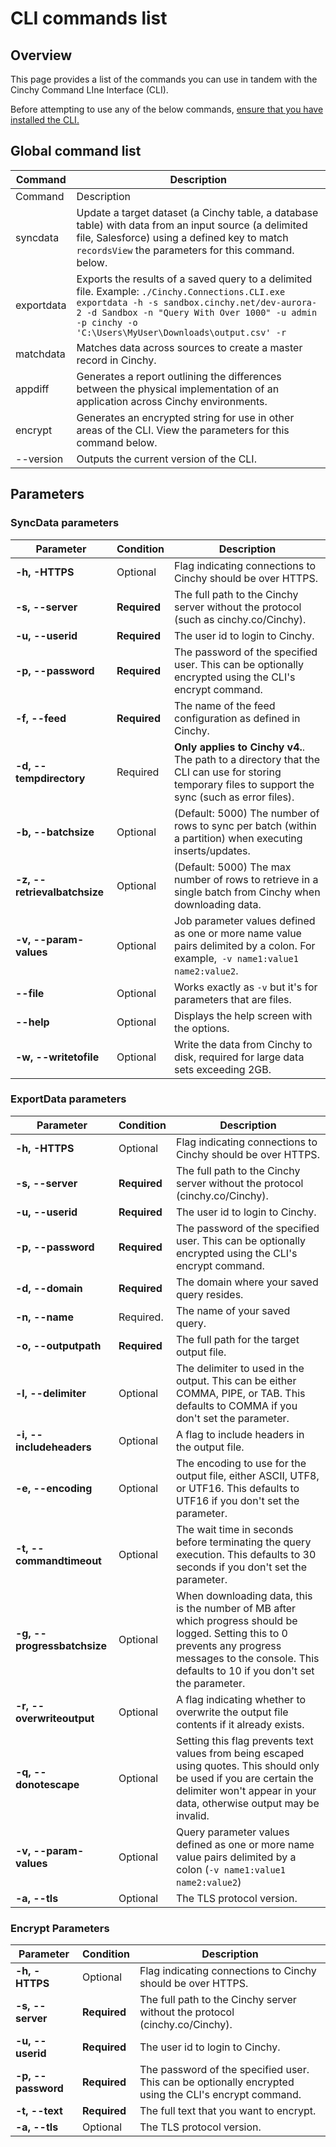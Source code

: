 # CLI commands list

## Overview

This page provides a list of the commands you can use in tandem with the Cinchy Command LIne Interface (CLI).

Before attempting to use any of the below commands, [ensure that you have installed the CLI.](installation-and-maintenance/install-the-cli.md)

## Global command list

<!-- vale off -->

| Command    | Description                                                                                                                                                                                                                                             |
| ---------- | ------------------------------------------------------------------------------------------------------------------------------------------------------------------------------------------------------------------------------------------------------- |
| Command    | Description                                                                                                                                                                                                                                             |
| syncdata   | Update a target dataset (a Cinchy table, a database table) with data from an input source (a delimited file, Salesforce) using a defined key to match `recordsView` the parameters for this command. below.                                             |
| exportdata | Exports the results of a saved query to a delimited file. Example: `./Cinchy.Connections.CLI.exe exportdata -h -s sandbox.cinchy.net/dev-aurora-2 -d Sandbox -n "Query With Over 1000" -u admin -p cinchy -o 'C:\Users\MyUser\Downloads\output.csv' -r` |
| matchdata  | Matches data across sources to create a master record in Cinchy.                                                                                                                                                                                        |
| appdiff    | Generates a report outlining the differences between the physical implementation of an application across Cinchy environments.                                                                                                                          |
| encrypt    | Generates an encrypted string for use in other areas of the CLI. View the parameters for this command below.                                                                                                                                             |
| --version  | Outputs the current version of the CLI.                                                                                                                                                                                                                  |

<!-- vale on -->

## Parameters

### SyncData parameters

<!-- vale off -->

| Parameter                    | Condition    | Description                                                                                                                                         |
| ---------------------------- | ------------ | --------------------------------------------------------------------------------------------------------------------------------------------------- |
| **-h, -HTTPS**               | Optional     | Flag indicating connections to Cinchy should be over HTTPS.                                                                                         |
| **-s, --server**             | **Required** | The full path to the Cinchy server without the protocol (such as cinchy.co/Cinchy).                                                                 |
| **-u, --userid**             | **Required** | The user id to login to Cinchy.                                                                                                                     |
| **-p, --password**           | **Required** | The password of the specified user. This can be optionally encrypted using the CLI's encrypt command.                                               |
| **-f, --feed**               | **Required** | The name of the feed configuration as defined in Cinchy.                                                                                            |
| **-d, --tempdirectory**      | Required     | **Only applies to Cinchy v4.**. The path to a directory that the CLI can use for storing temporary files to support the sync (such as error files). |
| **-b, --batchsize**          | Optional     | (Default: 5000) The number of rows to sync per batch (within a partition) when executing inserts/updates.                                           |
| **-z, --retrievalbatchsize** | Optional     | (Default: 5000) The max number of rows to retrieve in a single batch from Cinchy when downloading data.                                             |
| **-v, --param-values**       | Optional     | Job parameter values defined as one or more name value pairs delimited by a colon. For example,` -v name1:value1 name2:value2`.                     |
| **--file**                   | Optional     | Works exactly as `-v` but it's for parameters that are files.                                                                                       |
| **--help**                   | Optional     | Displays the help screen with the options.                                                                                                          |
| **-w, --writetofile**        | Optional     | Write the data from Cinchy to disk, required for large data sets exceeding 2GB.                                                                     |

<!-- vale on -->

### ExportData parameters

<!-- vale off -->

| Parameter                   | Condition    | Description                                                                                                                                                                                                 |
| --------------------------- | ------------ | ----------------------------------------------------------------------------------------------------------------------------------------------------------------------------------------------------------- |
| **-h, -HTTPS**              | Optional     | Flag indicating connections to Cinchy should be over HTTPS.                                                                                                                                                 |
| **-s, --server**            | **Required** | The full path to the Cinchy server without the protocol (cinchy.co/Cinchy).                                                                                                                                 |
| **-u, --userid**            | **Required** | The user id to login to Cinchy.                                                                                                                                                                             |
| **-p, --password**          | **Required** | The password of the specified user. This can be optionally encrypted using the CLI's encrypt command.                                                                                                       |
| **-d, --domain**            | **Required** | The domain where your saved query resides.                                                                                                                                                                  |
| **-n, --name**              | Required.    | The name of your saved query.                                                                                                                                                                               |
| **-o, --outputpath**        | **Required** | The full path for the target output file.                                                                                                                                                                   |
| **-l, --delimiter**         | Optional     | The delimiter to used in the output. This can be either COMMA, PIPE, or TAB. This defaults to COMMA if you don't set the parameter.                                                                         |
| **-i, --includeheaders**    | Optional     | A flag to include headers in the output file.                                                                                                                                                               |
| **-e, --encoding**          | Optional     | The encoding to use for the output file, either ASCII, UTF8, or UTF16. This defaults to UTF16 if you don't set the parameter.                                                                               |
| **-t, --commandtimeout**    | Optional     | The wait time in seconds before terminating the query execution. This defaults to 30 seconds if you don't set the parameter.                                                                                |
| **-g, --progressbatchsize** | Optional     | When downloading data, this is the number of MB after which progress should be logged. Setting this to 0 prevents any progress messages to the console. This defaults to 10 if you don't set the parameter. |
| **-r, --overwriteoutput**   | Optional     | A flag indicating whether to overwrite the output file contents if it already exists.                                                                                                                       |
| **-q, --donotescape**       | Optional     | Setting this flag prevents text values from being escaped using quotes. This should only be used if you are certain the delimiter won't appear in your data, otherwise output may be invalid.               |
| **-v, --param-values**      | Optional     | Query parameter values defined as one or more name value pairs delimited by a colon (`-v name1:value1 name2:value2`)                                                                                        |
| **-a, --tls**               | Optional     | The TLS protocol version.                                                                                                                                                                                   |

### Encrypt Parameters

| Parameter          | Condition    | Description                                                                                           |
| ------------------ | ------------ | ----------------------------------------------------------------------------------------------------- |
| **-h, -HTTPS**     | Optional     | Flag indicating connections to Cinchy should be over HTTPS.                                           |
| **-s, --server**   | **Required** | The full path to the Cinchy server without the protocol (cinchy.co/Cinchy).                           |
| **-u, --userid**   | **Required** | The user id to login to Cinchy.                                                                       |
| **-p, --password** | **Required** | The password of the specified user. This can be optionally encrypted using the CLI's encrypt command. |
| **-t, --text**     | **Required** | The full text that you want to encrypt.                                                               |
| **-a, --tls**      | Optional     | The TLS protocol version.                                                                             |

  <!-- vale on -->
  </details>
